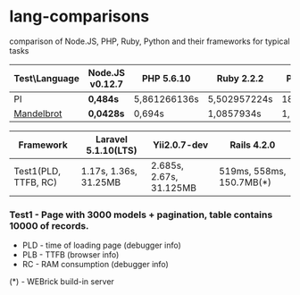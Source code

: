 # lang-comparisons
comparison of Node.JS, PHP, Ruby, Python and their frameworks for typical tasks


Test\Language                                                                   | Node.JS v0.12.7  | PHP 5.6.10      | Ruby 2.2.2   | Python 2.7.6  |  Python 3.3.4
------------------------------------------------------------------------------- | ---------------- | --------------- | ------------ | ------------  | --------------
PI                                                                              | **0,484s**       | 5,861266136s    | 5,502957224s | 18,61777062s  | 26,50143528s
[Mandelbrot](http://www.timestretch.com/article/mandelbrot_fractal_benchmark)   | **0,0428s**      | 0,694s          | 1,0857934s   | 1,324s        | 1,706s


Framework                           | Laravel 5.1.10(LTS)    | Yii2.0.7-dev            | Rails 4.2.0
----------------------------------- | ---------------------- | ----------------------- | -----------
Test1(PLD, TTFB, RC)                | 1.17s, 1.36s, 31.25MB  | 2.685s, 2.67s, 31.125MB | 519ms, 558ms, 150.7MB(*)

### Test1 - Page with 3000 models + pagination, table contains 10000 of records.
* PLD - time of loading page (debugger info)
* PLB - TTFB (browser info)
* RC - RAM consumption (debugger info)

(*) - WEBrick build-in server